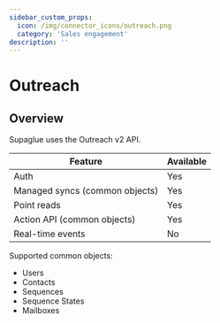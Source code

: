 ```yaml
---
sidebar_custom_props:
  icon: /img/connector_icons/outreach.png
  category: 'Sales engagement'
description: ''
---
```


# Outreach

## Overview

Supaglue uses the Outreach v2 API.

| Feature                        | Available |
| ------------------------------ | --------- |
| Auth                           | Yes       |
| Managed syncs (common objects) | Yes       |
| Point reads                    | Yes       |
| Action API (common objects)    | Yes       |
| Real-time events               | No        |

Supported common objects:

- Users
- Contacts
- Sequences
- Sequence States
- Mailboxes

